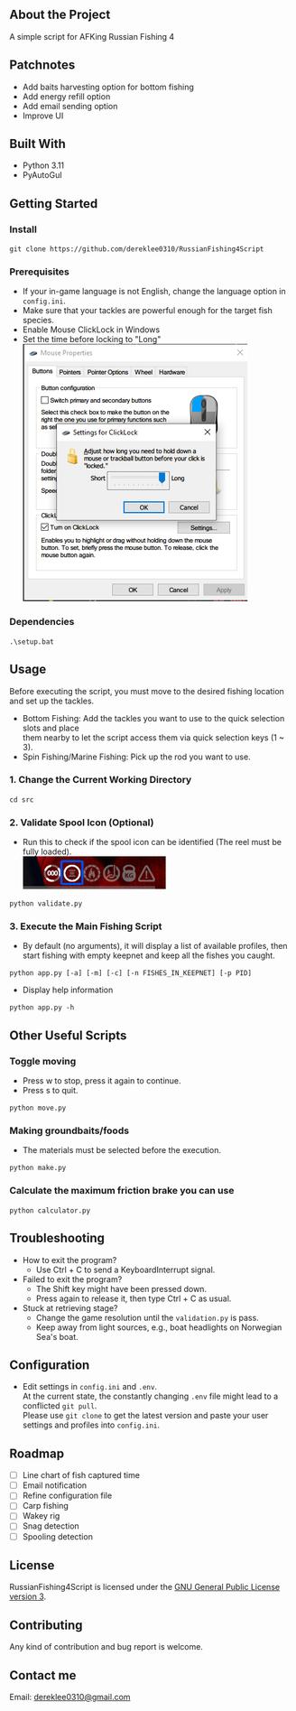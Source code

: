 ## About the Project
A simple script for AFKing Russian Fishing 4 

## Patchnotes
- Add baits harvesting option for bottom fishing
- Add energy refill option
- Add email sending option
- Improve UI


## Built With
* Python 3.11 
* PyAutoGuI
  
## Getting Started
### Install
```
git clone https://github.com/dereklee0310/RussianFishing4Script
```
### Prerequisites
- If your in-game language is not English, change the language option in `config.ini`.
- Make sure that your tackles are powerful enough for the target fish species.
- Enable Mouse ClickLock in Windows  
- Set the time before locking to "Long"  
![ClickLock](/static/readme/clicklock.png) 

### Dependencies
```
.\setup.bat
```

## Usage
Before executing the script, you must move to the desired fishing location and set up the tackles.
- Bottom Fishing: Add the tackles you want to use to the quick selection slots and place  
them nearby to let the script access them via quick selection keys (1 ~ 3).
- Spin Fishing/Marine Fishing: Pick up the rod you want to use.

### 1. Change the Current Working Directory
```
cd src
```

### 2. Validate Spool Icon (Optional)
- Run this to check if the spool icon can be identified (The reel must be fully loaded).  
![Status](/static/readme/status.png)
```
python validate.py
```

### 3. Execute the Main Fishing Script
- By default (no arguments), it will display a list of available profiles, then start fishing with empty keepnet and keep all the fishes you caught.
```
python app.py [-a] [-m] [-c] [-n FISHES_IN_KEEPNET] [-p PID]
```
- Display help information
```
python app.py -h
```
## Other Useful Scripts
### Toggle moving
- Press w to stop, press it again to continue.
- Press s to quit.
```
python move.py
```

### Making groundbaits/foods 
- The materials must be selected before the execution.
```
python make.py
```

### Calculate the maximum friction brake you can use
```
python calculator.py
```

## Troubleshooting
- How to exit the program?
  - Use Ctrl + C to send a KeyboardInterrupt signal.
- Failed to exit the program?
  - The Shift key might have been pressed down.
  - Press again to release it, then type Ctrl + C as usual.  
- Stuck at retrieving stage?
  - Change the game resolution until the `validation.py` is pass.
  - Keep away from light sources, e.g., boat headlights on Norwegian Sea's boat.

## Configuration
- Edit settings in `config.ini` and `.env`.  
At the current state, the constantly changing `.env` file might lead to a conflicted `git pull`.    
Please use `git clone` to get the latest version and paste your user settings and profiles into `config.ini`.

## Roadmap
- [ ] Line chart of fish captured time
- [ ] Email notification
- [ ] Refine configuration file 
- [ ] Carp fishing
- [ ] Wakey rig
- [ ] Snag detection
- [ ] Spooling detection

## License
RussianFishing4Script is licensed under the [GNU General Public License version 3](LICENSE).

## Contributing 
Any kind of contribution and bug report is welcome.
## Contact me
Email: dereklee0310@gmail.com 
